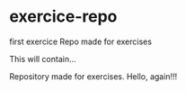 # exercice-repo
first exercice
Repo made for exercises

This will contain...

Repository made for exercises.
Hello, again!!!